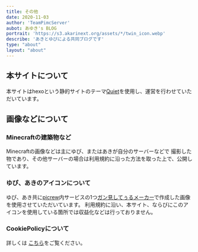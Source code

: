 ```yaml
---
title: その他
date: 2020-11-03
author: 'TeamPimcServer'
aubot: あゆき's BLOG
portrait: 'https://s3.akarinext.org/assets/*/twin_icon.webp'
describe: 'あきとゆぴによる共同ブログです'
type: "about"
layout: "about"
---
```


## 本サイトについて
本サイトはhexoという静的サイトのテーマ[Quiet](https://github.com/qiaobug/hexo-theme-quiet)を使用し、運営を行わせていただいています。

## 画像などについて

### Minecraftの建築物など

Minecraftの画像などは主にゆぴ、またはあきが自分のサーバーなどで
撮影した物であり、その他サーバーの場合は利用規約に沿った方法を取った上で、公開しています。

### ゆぴ、あきのアイコンについて

ゆぴ、あき共に[picrew](https://picrew.me/)内サービスの1つ[ガン見してぅるメーカー](https://picrew.me/image_maker/36849)で作成した画像を使用させていただいています。
利用規約に沿い、本サイト、ならびにこのアイコンを使用している箇所では収益化などは行っておりません。

### CookiePolicyについて

詳しくは [こちら](/cookiepolicy/index)をご覧ください。